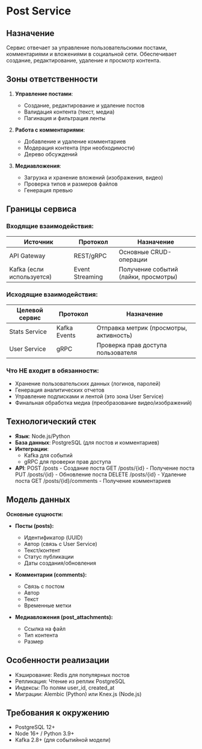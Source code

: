 # Post Service

## Назначение
Сервис отвечает за управление пользовательскими постами, комментариями и вложениями в социальной сети. Обеспечивает создание, редактирование, удаление и просмотр контента.

## Зоны ответственности
1. **Управление постами**:
   - Создание, редактирование и удаление постов
   - Валидация контента (текст, медиа)
   - Пагинация и фильтрация ленты

2. **Работа с комментариями**:
   - Добавление и удаление комментариев
   - Модерация контента (при необходимости)
   - Дерево обсуждений

3. **Медиавложения**:
   - Загрузка и хранение вложений (изображения, видео)
   - Проверка типов и размеров файлов
   - Генерация превью

## Границы сервиса

### Входящие взаимодействия:
| Источник             | Протокол      | Назначение |
|----------------------|---------------|------------|
| API Gateway          | REST/gRPC     | Основные CRUD-операции |
| Kafka (если используется) | Event Streaming | Получение событий (лайки, просмотры) |

### Исходящие взаимодействия:
| Целевой сервис       | Протокол      | Назначение |
|----------------------|---------------|------------|
| Stats Service        | Kafka Events  | Отправка метрик (просмотры, активность) |
| User Service         | gRPC          | Проверка прав доступа пользователя |

### Что НЕ входит в обязанности:
- Хранение пользовательских данных (логинов, паролей)
- Генерация аналитических отчетов
- Управление подписками и лентой (это зона User Service)
- Финальная обработка медиа (преобразование видео/изображений)

## Технологический стек
- **Язык**: Node.js/Python
- **База данных**: PostgreSQL (для постов и комментариев)
- **Интеграции**:
  - Kafka для событий
  - gRPC для проверки прав доступа
- **API**:
  POST /posts - Создание поста
  GET /posts/{id} - Получение поста
  PUT /posts/{id} - Обновление поста
  DELETE /posts/{id} - Удаление поста
  GET /posts/{id}/comments - Получение комментариев
  
## Модель данных
**Основные сущности:**

- **Посты (posts):**  
   - Идентификатор (UUID)  
   - Автор (связь с User Service)  
   - Текст/контент  
   - Статус публикации  
   - Даты создания/обновления  

- **Комментарии (comments):**  
   - Связь с постом  
   - Автор  
   - Текст  
   - Временные метки  

- **Медиавложения (post_attachments):**  
   - Ссылка на файл  
   - Тип контента  
   - Размер  

## Особенности реализации
   - Кэширование: Redis для популярных постов  
   - Репликация: Чтение из реплик PostgreSQL  
   - Индексы: По полям user_id, created_at  
   - Миграции: Alembic (Python) или Knex.js (Node.js)  

## Требования к окружению
- PostgreSQL 12+  
- Node 16+ / Python 3.9+  
- Kafka 2.8+ (для событийной модели)
